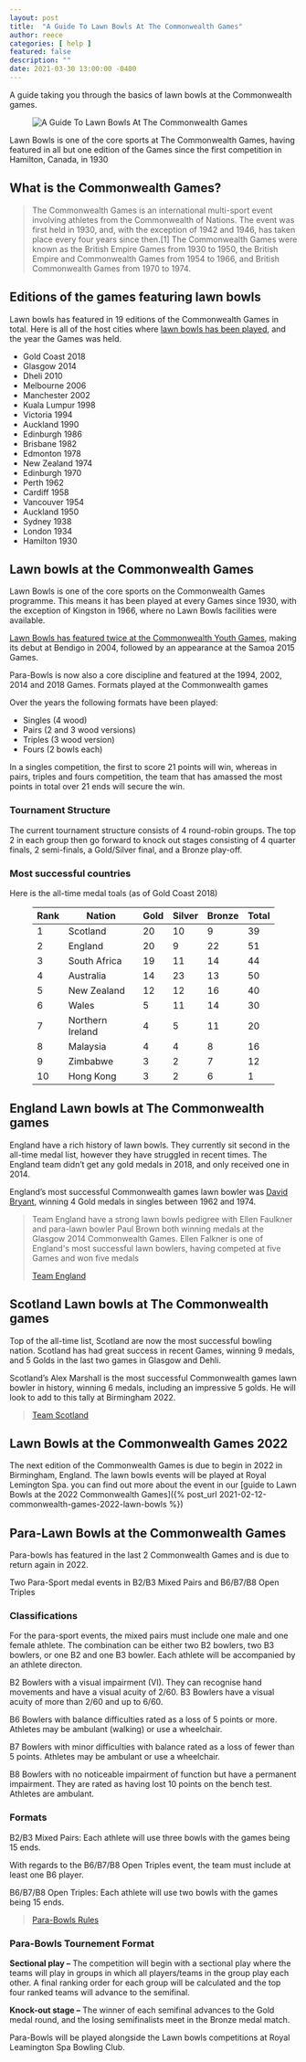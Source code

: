 ```yaml
---
layout: post
title:  "A Guide To Lawn Bowls At The Commonwealth Games"
author: reece
categories: [ help ]
featured: false
description: ""
date: 2021-03-30 13:00:00 -0400
---
```

    

<!-- wp:paragraph -->
<p xmlns="http://www.w3.org/1999/xhtml">A guide taking you through the basics of lawn bowls at the Commonwealth games.</p>
<!-- /wp:paragraph -->

<!-- wp:image {"id":179,"sizeSlug":"full","linkDestination":"none"} -->
<figure class="wp-block-image size-full"><img src="/img/posts/lawn-bowls-commonwealth-games.jpg" alt="A Guide To Lawn Bowls At The Commonwealth Games" class="wp-image-179"/></figure>
<!-- /wp:image -->

<!-- wp:paragraph -->
<p>Lawn Bowls is one of the core sports at The Commonwealth Games, having featured in all but one edition of the Games since the first competition in Hamilton, Canada, in 1930</p>
<!-- /wp:paragraph -->

<!-- wp:heading -->
<h2><a href="#what-is-the-commonwealth-games"></a>What is the Commonwealth Games?</h2>
<!-- /wp:heading -->

<!-- wp:quote -->
<blockquote class="wp-block-quote"><p>The Commonwealth Games is an international multi-sport event involving athletes from the Commonwealth of Nations. The event was first held in 1930, and, with the exception of 1942 and 1946, has taken place every four years since then.[1] The Commonwealth Games were known as the British Empire Games from 1930 to 1950, the British Empire and Commonwealth Games from 1954 to 1966, and British Commonwealth Games from 1970 to 1974.</p></blockquote>
<!-- /wp:quote -->

<!-- wp:heading -->
<h2><a href="#editions-of-the-games-featuring-lawn-bowls"></a>Editions of the games featuring lawn bowls</h2>
<!-- /wp:heading -->

<!-- wp:paragraph -->
<p>Lawn bowls has featured in 19 editions of the Commonwealth Games in total. Here is all of the host cities where <a href="https://www.jackhighbowls.com/help/lawn-bowls-rules/">lawn bowls has been played</a>, and the year the Games was held.</p>
<!-- /wp:paragraph -->

<!-- wp:list -->
<ul><li>Gold Coast 2018</li><li>Glasgow 2014</li><li>Dheli 2010</li><li>Melbourne 2006</li><li>Manchester 2002</li><li>Kuala Lumpur 1998</li><li>Victoria 1994</li><li>Auckland 1990</li><li>Edinburgh 1986</li><li>Brisbane 1982</li><li>Edmonton 1978</li><li>New Zealand 1974</li><li>Edinburgh 1970</li><li>Perth 1962</li><li>Cardiff 1958</li><li>Vancouver 1954</li><li>Auckland 1950</li><li>Sydney 1938</li><li>London 1934</li><li>Hamilton 1930</li></ul>
<!-- /wp:list -->

<!-- wp:heading -->
<h2><a href="#lawn-bowls-at-the-commonwealth-games"></a>Lawn bowls at the Commonwealth Games</h2>
<!-- /wp:heading -->

<!-- wp:paragraph -->
<p>Lawn Bowls is one of the core sports on the Commonwealth Games programme. This means it has been played at every Games since 1930, with the exception of Kingston in 1966, where no Lawn Bowls facilities were available.</p>
<!-- /wp:paragraph -->

<!-- wp:paragraph -->
<p><a href="https://www.jackhighbowls.com/help/commonwealth-games-2022-lawn-bowls/">Lawn Bowls has featured twice at the Commonwealth Youth Games</a>, making its debut at Bendigo in 2004, followed by an appearance at the Samoa 2015 Games.</p>
<!-- /wp:paragraph -->

<!-- wp:paragraph -->
<p>Para-Bowls is now also a core discipline and featured at the 1994, 2002, 2014 and 2018 Games. Formats played at the Commonwealth games</p>
<!-- /wp:paragraph -->

<!-- wp:paragraph -->
<p>Over the years the following formats have been played:</p>
<!-- /wp:paragraph -->

<!-- wp:list -->
<ul><li>Singles (4 wood)</li><li>Pairs (2 and 3 wood versions)</li><li>Triples (3 wood version)</li><li>Fours (2 bowls each)</li></ul>
<!-- /wp:list -->

<!-- wp:paragraph -->
<p>In a singles competition, the first to score 21 points will win, whereas in pairs, triples and fours competition, the team that has amassed the most points in total over 21 ends will secure the win.</p>
<!-- /wp:paragraph -->

<!-- wp:heading {"level":3} -->
<h3><a href="#tournament-structure"></a>Tournament Structure</h3>
<!-- /wp:heading -->

<!-- wp:paragraph -->
<p>The current tournament structure consists of 4 round-robin groups. The top 2 in each group then go forward to knock out stages consisting of 4 quarter finals, 2 semi-finals, a Gold/Silver final, and a Bronze play-off.</p>
<!-- /wp:paragraph -->

<!-- wp:heading {"level":3} -->
<h3><a href="#most-successful-countries"></a>Most successful countries</h3>
<!-- /wp:heading -->

<!-- wp:paragraph -->
<p>Here is the all-time medal toals (as of Gold Coast 2018)</p>
<!-- /wp:paragraph -->

<!-- wp:table -->
<figure class="wp-block-table"><table><thead><tr><th>Rank</th><th>Nation</th><th>Gold</th><th>Silver</th><th>Bronze</th><th>Total</th></tr></thead><tbody><tr><td>1</td><td>Scotland</td><td>20</td><td>10</td><td>9</td><td>39</td></tr><tr><td>2</td><td>England</td><td>20</td><td>9</td><td>22</td><td>51</td></tr><tr><td>3</td><td>South Africa</td><td>19</td><td>11</td><td>14</td><td>44</td></tr><tr><td>4</td><td>Australia</td><td>14</td><td>23</td><td>13</td><td>50</td></tr><tr><td>5</td><td>New Zealand</td><td>12</td><td>12</td><td>16</td><td>40</td></tr><tr><td>6</td><td>Wales</td><td>5</td><td>11</td><td>14</td><td>30</td></tr><tr><td>7</td><td>Northern Ireland</td><td>4</td><td>5</td><td>11</td><td>20</td></tr><tr><td>8</td><td>Malaysia</td><td>4</td><td>4</td><td>8</td><td>16</td></tr><tr><td>9</td><td>Zimbabwe</td><td>3</td><td>2</td><td>7</td><td>12</td></tr><tr><td>10</td><td>Hong Kong</td><td>3</td><td>2</td><td>6</td><td>1</td></tr></tbody></table></figure>
<!-- /wp:table -->

<!-- wp:heading -->
<h2><a href="#england-lawn-bowls-at-the-commonwealth-games"></a>England Lawn bowls at The Commonwealth games</h2>
<!-- /wp:heading -->

<!-- wp:paragraph -->
<p>England have a rich history of lawn bowls. They currently sit second in the all-time medal list, however they have struggled in recent times. The England team didn’t get any gold medals in 2018, and only received one in 2014.</p>
<!-- /wp:paragraph -->

<!-- wp:paragraph -->
<p>England’s most successful Commonwealth games lawn bowler was <a href="https://www.jackhighbowls.com/help/best-lawn-bowls-player-of-all-time/">David Bryant</a>, winning 4 Gold medals in singles between 1962 and 1974.</p>
<!-- /wp:paragraph -->

<!-- wp:quote -->
<blockquote class="wp-block-quote"><p>Team England have a strong lawn bowls pedigree with Ellen Faulkner and para-lawn bowler Paul Brown both winning medals at the Glasgow 2014 Commonwealth Games. Ellen Falkner is one of England's most successful lawn bowlers, having competed at five Games and won five medals</p><p><a href="https://teamengland.org/commonwealth-games-sports/lawn-bowls">Team England</a></p></blockquote>
<!-- /wp:quote -->

<!-- wp:heading -->
<h2><a href="#scotland-lawn-bowls-at-the-commonwealth-games"></a>Scotland Lawn bowls at The Commonwealth games</h2>
<!-- /wp:heading -->

<!-- wp:paragraph -->
<p>Top of the all-time list, Scotland are now the most successful bowling nation. Scotland has had great success in recent Games, winning 9 medals, and 5 Golds in the last two games in Glasgow and Dehli.</p>
<!-- /wp:paragraph -->

<!-- wp:paragraph -->
<p>Scotland’s Alex Marshall is the most successful Commonwealth games lawn bowler in history, winning 6 medals, including an impressive 5 golds. He will look to add to this tally at Birmingham 2022.</p>
<!-- /wp:paragraph -->

<!-- wp:quote -->
<blockquote class="wp-block-quote"><p><a href="https://www.teamscotland.scot/commonwealth-games/sports-in-the-games/lawn-bowls/">Team Scotland</a></p></blockquote>
<!-- /wp:quote -->

<!-- wp:heading -->
<h2><a href="#lawn-bowls-at-the-commonwealth-games-2022"></a>Lawn Bowls at the Commonwealth Games 2022</h2>
<!-- /wp:heading -->

<!-- wp:paragraph -->
<p>The next edition of the Commonwealth Games is due to begin in 2022 in Birmingham, England. The lawn bowls events will be played at Royal Lemington Spa. you can find out more about the event in our [guide to Lawn Bowls at the 2022 Commonwealth Games]({% post_url 2021-02-12-commonwealth-games-2022-lawn-bowls %})</p>
<!-- /wp:paragraph -->

<!-- wp:heading -->
<h2><a href="#para-lawn-bowls-at-the-commonwealth-games"></a>Para-Lawn Bowls at the Commonwealth Games</h2>
<!-- /wp:heading -->

<!-- wp:paragraph -->
<p>Para-bowls has featured in the last 2 Commonwealth Games and is due to return again in 2022.</p>
<!-- /wp:paragraph -->

<!-- wp:paragraph -->
<p>Two Para-Sport medal events in B2/B3 Mixed Pairs and B6/B7/B8 Open Triples</p>
<!-- /wp:paragraph -->

<!-- wp:heading {"level":3} -->
<h3><a href="#classifications"></a>Classifications</h3>
<!-- /wp:heading -->

<!-- wp:paragraph -->
<p>For the para-sport events, the mixed pairs must include one male and one female athlete. The combination can be either two B2 bowlers, two B3 bowlers, or one B2 and one B3 bowler. Each athlete will be accompanied by an athlete directon.</p>
<!-- /wp:paragraph -->

<!-- wp:paragraph -->
<p>B2 Bowlers with a visual impairment (VI). They can recognise hand movements and have a visual acuity of 2/60. B3 Bowlers have a visual acuity of more than 2/60 and up to 6/60.</p>
<!-- /wp:paragraph -->

<!-- wp:paragraph -->
<p>B6 Bowlers with balance difficulties rated as a loss of 5 points or more. Athletes may be ambulant (walking) or use a wheelchair.</p>
<!-- /wp:paragraph -->

<!-- wp:paragraph -->
<p>B7 Bowlers with minor difficulties with balance rated as a loss of fewer than 5 points. Athletes may be ambulant or use a wheelchair.</p>
<!-- /wp:paragraph -->

<!-- wp:paragraph -->
<p>B8 Bowlers with no noticeable impairment of function but have a permanent impairment. They are rated as having lost 10 points on the bench test. Athletes are ambulant.</p>
<!-- /wp:paragraph -->

<!-- wp:heading {"level":3} -->
<h3><a href="#formats"></a>Formats</h3>
<!-- /wp:heading -->

<!-- wp:paragraph -->
<p>B2/B3 Mixed Pairs: Each athlete will use three bowls with the games being 15 ends.</p>
<!-- /wp:paragraph -->

<!-- wp:paragraph -->
<p>With regards to the B6/B7/B8 Open Triples event, the team must include at least one B6 player.</p>
<!-- /wp:paragraph -->

<!-- wp:paragraph -->
<p>B6/B7/B8 Open Triples: Each athlete will use two bowls with the games being 15 ends.</p>
<!-- /wp:paragraph -->

<!-- wp:quote -->
<blockquote class="wp-block-quote"><p><a href="https://results.gc2018.com/resCG2018-/pdf/CG2018-/LBO/CG2018-_DT_BCK__LBO-------------------------------_170_ENG.pdf">Para-Bowls Rules</a></p></blockquote>
<!-- /wp:quote -->

<!-- wp:heading {"level":3} -->
<h3><a href="#para-bowls-tournement-format"></a>Para-Bowls Tournement Format</h3>
<!-- /wp:heading -->

<!-- wp:paragraph -->
<p><strong>Sectional play –</strong> The competition will begin with a sectional play where the teams will play in groups in which all players/teams in the group play each other. A final ranking order for each group will be calculated and the top four ranked teams will advance to the semifinal.</p>
<!-- /wp:paragraph -->

<!-- wp:paragraph -->
<p><strong>Knock-out stage –</strong> The winner of each semifinal advances to the Gold medal round, and the losing semifinalists meet in the Bronze medal match.</p>
<!-- /wp:paragraph -->

<!-- wp:paragraph -->
<p>Para-Bowls will be played alongside the Lawn bowls competitions at Royal Leamington Spa Bowling Club.</p>
<!-- /wp:paragraph -->
    